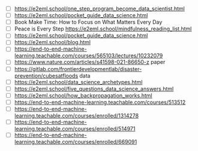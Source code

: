 - [ ] https://e2eml.school/one_step_program_become_data_scientist.html
- [ ] https://e2eml.school/pocket_guide_data_science.html
- [ ] Book Make Time: How to Focus on What Matters Every Day
- [ ] Peace is Every Step https://e2eml.school/mindfulness_reading_list.html
- [ ] https://e2eml.school/pocket_guide_data_science.html
- [ ] https://e2eml.school/blog.html
- [ ] https://end-to-end-machine-learning.teachable.com/courses/565103/lectures/10232079
- [ ] https://www.nature.com/articles/s41598-021-86650-z paper
- [ ] https://gitlab.com/frontierdevelopmentlab/disaster-prevention/cubesatfloods data
- [ ] https://e2eml.school/data_science_archetypes.html
- [ ] https://e2eml.school/five_questions_data_science_answers.html
- [ ] https://e2eml.school/how_backpropagation_works.html
- [ ] https://end-to-end-machine-learning.teachable.com/courses/513512
- [ ] https://end-to-end-machine-learning.teachable.com/courses/enrolled/1314278
- [ ] https://end-to-end-machine-learning.teachable.com/courses/enrolled/514971
- [ ] https://end-to-end-machine-learning.teachable.com/courses/enrolled/669091
